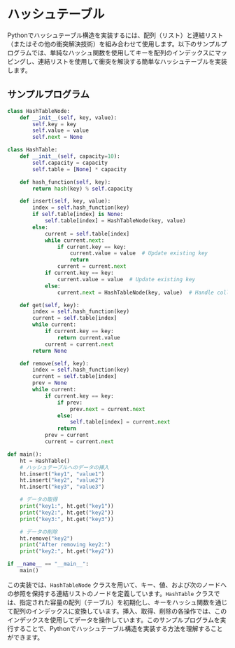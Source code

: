 # ハッシュテーブル


Pythonでハッシュテーブル構造を実装するには、配列（リスト）と連結リスト（またはその他の衝突解決技術）を組み合わせて使用します。以下のサンプルプログラムでは、単純なハッシュ関数を使用してキーを配列のインデックスにマッピングし、連結リストを使用して衝突を解決する簡単なハッシュテーブルを実装します。

## サンプルプログラム
```python
class HashTableNode:
    def __init__(self, key, value):
        self.key = key
        self.value = value
        self.next = None

class HashTable:
    def __init__(self, capacity=10):
        self.capacity = capacity
        self.table = [None] * capacity

    def hash_function(self, key):
        return hash(key) % self.capacity

    def insert(self, key, value):
        index = self.hash_function(key)
        if self.table[index] is None:
            self.table[index] = HashTableNode(key, value)
        else:
            current = self.table[index]
            while current.next:
                if current.key == key:
                    current.value = value  # Update existing key
                    return
                current = current.next
            if current.key == key:
                current.value = value  # Update existing key
            else:
                current.next = HashTableNode(key, value)  # Handle collision

    def get(self, key):
        index = self.hash_function(key)
        current = self.table[index]
        while current:
            if current.key == key:
                return current.value
            current = current.next
        return None

    def remove(self, key):
        index = self.hash_function(key)
        current = self.table[index]
        prev = None
        while current:
            if current.key == key:
                if prev:
                    prev.next = current.next
                else:
                    self.table[index] = current.next
                return
            prev = current
            current = current.next

def main():
    ht = HashTable()
    # ハッシュテーブルへのデータの挿入
    ht.insert("key1", "value1")
    ht.insert("key2", "value2")
    ht.insert("key3", "value3")

    # データの取得
    print("key1:", ht.get("key1"))
    print("key2:", ht.get("key2"))
    print("key3:", ht.get("key3"))

    # データの削除
    ht.remove("key2")
    print("After removing key2:")
    print("key2:", ht.get("key2"))

if __name__ == "__main__":
    main()
```

この実装では、`HashTableNode` クラスを用いて、キー、値、および次のノードへの参照を保持する連結リストのノードを定義しています。`HashTable` クラスでは、指定された容量の配列（テーブル）を初期化し、キーをハッシュ関数を通じて配列のインデックスに変換しています。挿入、取得、削除の各操作では、このインデックスを使用してデータを操作しています。このサンプルプログラムを実行することで、Pythonでハッシュテーブル構造を実装する方法を理解することができます。

